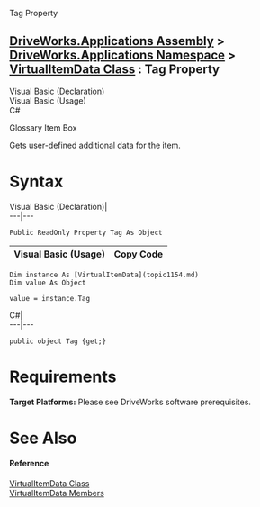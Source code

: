Tag Property   
  
[DriveWorks.Applications Assembly](topic13.md) > [DriveWorks.Applications Namespace](topic16.md) > [VirtualItemData Class](topic1154.md) : Tag Property  
---  
  
Visual Basic (Declaration)    
Visual Basic (Usage)    
C# 

Glossary Item Box

Gets user-defined additional data for the item. 

# Syntax

Visual Basic (Declaration)|   
---|---  
      
    
    Public ReadOnly Property Tag As Object  
  
Visual Basic (Usage)| Copy Code  
---|---  
      
    
    Dim instance As [VirtualItemData](topic1154.md)
    Dim value As Object
     
    value = instance.Tag  
  
C#|   
---|---  
      
    
    public object Tag {get;}  
  
# Requirements

**Target Platforms:** Please see DriveWorks software prerequisites.

# See Also

#### Reference

[VirtualItemData Class](topic1154.md)   
[VirtualItemData Members](topic1155.md)


